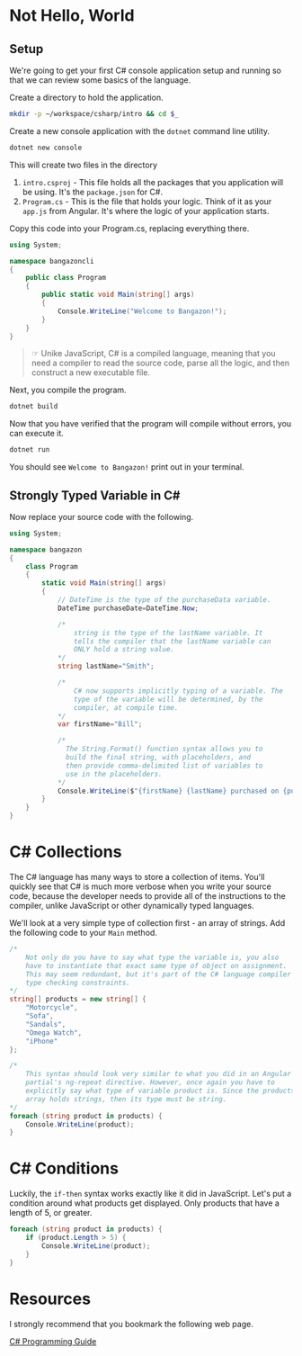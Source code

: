 # Not Hello, World

## Setup

We're going to get your first C# console application setup and running so that we can review some basics of the language.

Create a directory to hold the application.

```sh
mkdir -p ~/workspace/csharp/intro && cd $_
```

Create a new console application with the `dotnet` command line utility.

```sh
dotnet new console
```

This will create two files in the directory

1. `intro.csproj` - This file holds all the packages that you application will be using. It's the `package.json` for C#.
1. `Program.cs` - This is the file that holds your logic. Think of it as your `app.js` from Angular. It's where the logic of your application starts.

Copy this code into your Program.cs, replacing everything there.

```cs
using System;

namespace bangazoncli
{
    public class Program
    {
        public static void Main(string[] args)
        {
            Console.WriteLine("Welcome to Bangazon!");
        }
    }
}

```

> ☞ Unike JavaScript, C# is a compiled language, meaning that you need a compiler to read the source code, parse all the logic, and then construct a new executable file.

Next, you compile the program.

```sh
dotnet build
```

Now that you have verified that the program will compile without errors, you can execute it.

```sh
dotnet run
```

You should see `Welcome to Bangazon!` print out in your terminal.

## Strongly Typed Variable in C#

Now replace your source code with the following.

```cs
using System;

namespace bangazon
{
    class Program
    {
        static void Main(string[] args)
        {
            // DateTime is the type of the purchaseData variable.
            DateTime purchaseDate=DateTime.Now;

            /*
                string is the type of the lastName variable. It
                tells the compiler that the lastName variable can
                ONLY hold a string value.
            */
            string lastName="Smith";

            /*
                C# now supports implicitly typing of a variable. The
                type of the variable will be determined, by the
                compiler, at compile time.
            */
            var firstName="Bill";

            /*
              The String.Format() function syntax allows you to
              build the final string, with placeholders, and
              then provide comma-delimited list of variables to
              use in the placeholders.
            */
            Console.WriteLine($"{firstName} {lastName} purchased on {purchaseDate}");
        }
    }
}
```

# C# Collections

The C# language has many ways to store a collection of items. You'll quickly see that C# is much more verbose when you write your source code, because the developer needs to provide all of the instructions to the compiler, unlike JavaScript or other dynamically typed languages.

We'll look at a very simple type of collection first - an array of strings. Add the following code to your `Main` method.

```cs
/*
    Not only do you have to say what type the variable is, you also
    have to instantiate that exact same type of object on assignment.
    This may seem redundant, but it's part of the C# language compiler's
    type checking constraints.
*/
string[] products = new string[] {
    "Motorcycle",
    "Sofa",
    "Sandals",
    "Omega Watch",
    "iPhone"
};

/*
    This syntax should look very similar to what you did in an Angular
    partial's ng-repeat directive. However, once again you have to
    explicitly say what type of variable product is. Since the products
    array holds strings, then its type must be string.
*/
foreach (string product in products) {
    Console.WriteLine(product);
}
```

# C# Conditions

Luckily, the `if-then` syntax works exactly like it did in JavaScript. Let's put a condition around what products get displayed. Only products that have a length of 5, or greater.

```cs
foreach (string product in products) {
    if (product.Length > 5) {
        Console.WriteLine(product);
    }
}
```

# Resources

I strongly recommend that you bookmark the following web page.

[C# Programming Guide](https://docs.microsoft.com/en-us/dotnet/csharp/programming-guide/index)